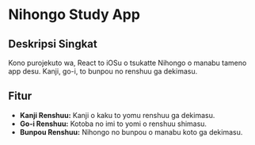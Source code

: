 # **Nihongo Study App**

## **Deskripsi Singkat**

Kono purojekuto wa, React to iOSu o tsukatte Nihongo o manabu tameno app desu. Kanji, go-i, to bunpou no renshuu ga dekimasu.

## **Fitur**

* **Kanji Renshuu:** Kanji o kaku to yomu renshuu ga dekimasu.
* **Go-i Renshuu:** Kotoba no imi to yomi o renshuu shimasu.
* **Bunpou Renshuu:** Nihongo no bunpou o manabu koto ga dekimasu.
